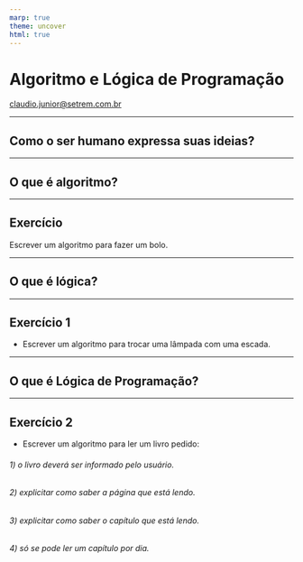 ```yaml
---
marp: true
theme: uncover
html: true
---
```

<!-- paginate: false -->

# <!-- fit --> Algoritmo e Lógica de Programação
claudio.junior@setrem.com.br

---

## Como o ser humano expressa suas ideias?

---
<!-- paginate: true -->

## O que é algoritmo?

---

## Exercício

Escrever um algoritmo para fazer um bolo.

---

## O que é lógica?

---

## Exercício 1

- Escrever um algoritmo para trocar uma lâmpada com uma escada.

---

## O que é Lógica de Programação?

---

## Exercício 2

- Escrever um algoritmo para ler um livro pedido:

###### 1) o livro deverá ser informado pelo usuário.
###### 2) explicitar como saber a página que está lendo.
###### 3) explicitar como saber o capítulo que está lendo.
###### 4) só se pode ler um capítulo por dia.